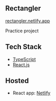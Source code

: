 ## Rectangler

[rectangler.netlify.app](https://rectangler.netlify.app/)

Practice project

## Tech Stack

- [TypeScript](https://www.typescriptlang.org/)
- [React.js](https://reactjs.org/)

## Hosted

- React app: [Netlify](https://www.netlify.com/)
